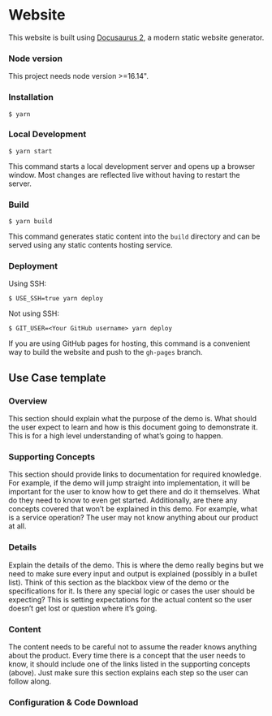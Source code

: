# Website

This website is built using [Docusaurus 2](https://docusaurus.io/), a modern static website generator.

### Node version

This project needs node version >=16.14".

### Installation

```
$ yarn
```

### Local Development

```
$ yarn start
```

This command starts a local development server and opens up a browser window. Most changes are reflected live without having to restart the server.

### Build

```
$ yarn build
```

This command generates static content into the `build` directory and can be served using any static contents hosting service.

### Deployment

Using SSH:

```
$ USE_SSH=true yarn deploy
```

Not using SSH:

```
$ GIT_USER=<Your GitHub username> yarn deploy
```

If you are using GitHub pages for hosting, this command is a convenient way to build the website and push to the `gh-pages` branch.


## Use Case template

### Overview
This section should explain what the purpose of the demo is. What should the user expect to learn and how is this document going to demonstrate it. This is for a high level understanding of what’s going to happen.

### Supporting Concepts
This section should provide links to documentation for required knowledge. For example, if the demo will jump straight into implementation, it will be important for the user to know how to get there and do it themselves. What do they need to know to even get started. Additionally, are there any concepts covered that won’t be explained in this demo. For example, what is a service operation? The user may not know anything about our product at all.

### Details
Explain the details of the demo. This is where the demo really begins but we need to make sure every input and output is explained (possibly in a bullet list). Think of this section as the blackbox view of the demo or the specifications for it. Is there any special logic or cases the user should be expecting? This is setting expectations for the actual content so the user doesn’t get lost or question where it’s going.

### Content
The content needs to be careful not to assume the reader knows anything about the product. Every time there is a concept that the user needs to know, it should include one of the links listed in the supporting concepts (above). Just make sure this section explains each step so the user can follow along.

### Configuration & Code Download